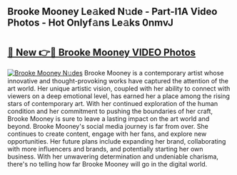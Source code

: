 ## Brooke Mooney Le𝚊ked N𝚞de - Part-I1A Video Photos - Hot Onlyf𝚊ns Le𝚊ks 0nmvJ

# <h2><a href="http://ac29154.deff.icu/?id=Brooke+Mooney">🔗 New 👉🔴 Brooke Mooney VIDEO Photos</a></h2>

[![Brooke Mooney N𝚞des](https://i.imgur.com/rIISA9y.gif)](http://ac29154.deff.icu/?id=Brooke+Mooney)
Brooke Mooney is a contemporary artist whose innovative and thought-provoking works have captured the attention of the art world. Her unique artistic vision, coupled with her ability to connect with viewers on a deep emotional level, has earned her a place among the rising stars of contemporary art. With her continued exploration of the human condition and her commitment to pushing the boundaries of her craft, Brooke Mooney is sure to leave a lasting impact on the art world and beyond. Brooke Mooney's social media journey is far from over. She continues to create content, engage with her fans, and explore new opportunities. Her future plans include expanding her brand, collaborating with more influencers and brands, and potentially starting her own business. With her unwavering determination and undeniable charisma, there's no telling how far Brooke Mooney will go in the digital world.
